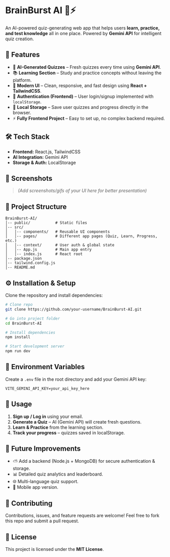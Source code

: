 # BrainBurst AI 🧠⚡
An AI-powered quiz-generating web app that helps users **learn, practice, and test knowledge** all in one place. Powered by **Gemini API** for intelligent quiz creation.

## 🚀 Features
- 🤖 **AI-Generated Quizzes** – Fresh quizzes every time using **Gemini API**.
- 📚 **Learning Section** – Study and practice concepts without leaving the platform.
- 🎨 **Modern UI** – Clean, responsive, and fast design using **React + TailwindCSS**.
- 🔐 **Authentication (Frontend)** – User login/signup implemented with `localStorage`.
- 💾 **Local Storage** – Save user quizzes and progress directly in the browser.
- ⚡ **Fully Frontend Project** – Easy to set up, no complex backend required.

## 🛠️ Tech Stack
- **Frontend:** React.js, TailwindCSS
- **AI Integration:** Gemini API
- **Storage & Auth:** LocalStorage

## 📸 Screenshots
> *(Add screenshots/gifs of your UI here for better presentation)*

## 📂 Project Structure
```
BrainBurst-AI/
│-- public/           # Static files
│-- src/
│   │-- components/   # Reusable UI components
│   │-- pages/        # Different app pages (Quiz, Learn, Progress, etc.)
│   │-- context/      # User auth & global state
│   │-- App.js        # Main app entry
│   │-- index.js      # React root
│-- package.json
│-- tailwind.config.js
│-- README.md
```

## ⚙️ Installation & Setup
Clone the repository and install dependencies:
```bash
# Clone repo
git clone https://github.com/your-username/BrainBurst-AI.git

# Go into project folder
cd BrainBurst-AI

# Install dependencies
npm install

# Start development server
npm run dev
```

## 🔑 Environment Variables
Create a `.env` file in the root directory and add your Gemini API key:
```
VITE_GEMINI_API_KEY=your_api_key_here
```

## 📖 Usage
1. **Sign up / Log in** using your email.
2. **Generate a Quiz** – AI (Gemini API) will create fresh questions.
3. **Learn & Practice** from the learning section.
4. **Track your progress** – quizzes saved in localStorage.

## 🌟 Future Improvements
- ⛅ Add a backend (Node.js + MongoDB) for secure authentication & storage.
- 📊 Detailed quiz analytics and leaderboard.
- 🌐 Multi-language quiz support.
- 📱 Mobile app version.

## 🤝 Contributing
Contributions, issues, and feature requests are welcome!
Feel free to fork this repo and submit a pull request.

## 📜 License
This project is licensed under the **MIT License**.
